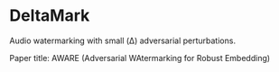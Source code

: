 # DeltaMark
Audio watermarking with small (Δ) adversarial perturbations.

Paper title: AWARE (Adversarial WAtermarking for Robust Embedding)